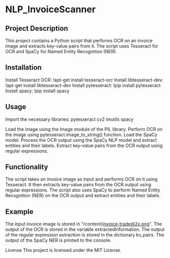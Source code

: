 # NLP_InvoiceScanner

## Project Description
This project contains a Python script that performs OCR on an invoice image and extracts key-value pairs from it. The script uses Tesseract for OCR and SpaCy for Named Entity Recognition (NER).

## Installation
Install Tesseract OCR: !apt-get install tesseract-ocr
Install libtesseract-dev: !apt-get install libtesseract-dev
Install pytesseract: !pip install pytesseract
Install spacy: !pip install spacy

## Usage
Import the necessary libraries:
pytesseract
cv2
imutils
spacy

Load the image using the Image module of the PIL library.
Perform OCR on the image using pytesseract.image_to_string() function.
Load the SpaCy model.
Process the OCR output using the SpaCy NLP model and extract entities and their labels.
Extract key-value pairs from the OCR output using regular expressions.

## Functionality
The script takes an invoice image as input and performs OCR on it using Tesseract.
It then extracts key-value pairs from the OCR output using regular expressions.
The script also uses SpaCy to perform Named Entity Recognition (NER) on the OCR output and extract entities and their labels.
## Example
The input invoice image is stored in "/content/invoice-trade@2x.png".
The output of the OCR is stored in the variable extractedInformation.
The output of the regular expression extraction is stored in the dictionary kv_pairs.
The output of the SpaCy NER is printed to the console.

License
This project is licensed under the MIT License.
